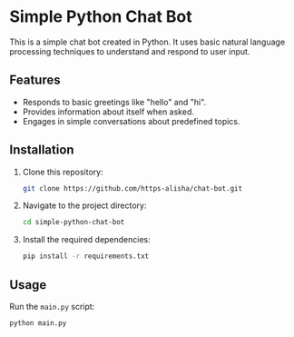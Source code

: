 # Simple Python Chat Bot

This is a simple chat bot created in Python. It uses basic natural language processing techniques to understand and respond to user input.

## Features

- Responds to basic greetings like "hello" and "hi".
- Provides information about itself when asked.
- Engages in simple conversations about predefined topics.

## Installation

1. Clone this repository:

    ```bash
    git clone https://github.com/https-alisha/chat-bot.git
    ```

2. Navigate to the project directory:

    ```bash
    cd simple-python-chat-bot
    ```

3. Install the required dependencies:

    ```bash
    pip install -r requirements.txt
    ```

## Usage

Run the `main.py` script:

```bash
python main.py
